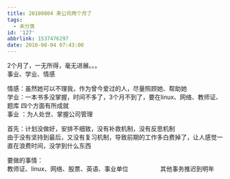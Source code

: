 ```yaml
---
title: 20100804 来公司两个月了
tags:
  - 未分类
id: '127'
abbrlink: 1537476297
date: 2010-08-04 07:43:00
---
```


2个月了，一无所得，毫无进展。。。  
事业、学业、情感  
  
情感：虽然她可以不理我，作为曾今爱过的人，尽量照顾她、帮助她  
学业：一本书多没掌握，时间不多了，3个月不到了，要在linux、网络、教师证、题库 四个方面有所成就  
事业 ：为人处世、掌握公司管理  
  
首先：计划没做好，安排不细致，没有补救机制，没有反思机制  
由于没有坚持到最后，又没有复习机制，导致前期的工作多白费掉了，让人感觉一直在浪费时间，没学到什么东西  
  
  
要做的事情：  
教师证、linux、网络、股票、英语、事业单位                   其他事务推迟到明年